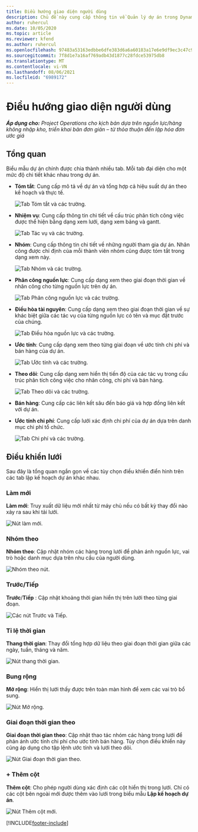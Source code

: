 ```yaml
---
title: Điều hướng giao diện người dùng
description: Chủ đề này cung cấp thông tin về Quản lý dự án trong Dynamics 365 Project Operations.
author: ruhercul
ms.date: 10/05/2020
ms.topic: article
ms.reviewer: kfend
ms.author: ruhercul
ms.openlocfilehash: 97483a53163edbbe6dfe383d6a6a60183a17e6e9df9ec3c47c9f33aef88aea3e
ms.sourcegitcommit: 7f8d1e7a16af769adb43d1877c28fdce53975db8
ms.translationtype: MT
ms.contentlocale: vi-VN
ms.lasthandoff: 08/06/2021
ms.locfileid: "6989172"
---
```

# <a name="navigating-the-user-interface"></a>Điều hướng giao diện người dùng

_**Áp dụng cho:** Project Operations cho kịch bản dựa trên nguồn lực/hàng không nhập kho, triển khai bản đơn giản – từ thỏa thuận đến lập hóa đơn ước giá_

## <a name="overview"></a>Tổng quan

Biểu mẫu dự án chính được chia thành nhiều tab. Mỗi tab đại diện cho một mức độ chi tiết khác nhau trong dự án.

- **Tóm tắt**: Cung cấp mô tả về dự án và tổng hợp cả hiệu suất dự án theo kế hoạch và thực tế.

    ![Tab Tóm tắt và các trường.](media/navigation7.png)

- **Nhiệm vụ**: Cung cấp thông tin chi tiết về cấu trúc phân tích công việc được thể hiện bằng dạng xem lưới, dạng xem bảng và gantt.

    ![Tab Tác vụ và các trường.](media/navigation8.png)

- **Nhóm**: Cung cấp thông tin chi tiết về những người tham gia dự án. Nhân công được chỉ định của mỗi thành viên nhóm cũng được tóm tắt trong dạng xem này.

    ![Tab Nhóm và các trường.](media/navigation9.png)

- **Phân công nguồn lực**: Cung cấp dạng xem theo giai đoạn thời gian về nhân công cho từng nguồn lực trên dự án.

    ![Tab Phân công nguồn lực và các trường.](media/navigation10.png)

- **Điều hòa tài nguyên**: Cung cấp dạng xem theo giai đoạn thời gian về sự khác biệt giữa các tác vụ của từng nguồn lực có tên và mục đặt trước của chúng.

    ![Tab Điều hòa nguồn lực và các trường.](media/navigation11.png)

- **Ước tính**: Cung cấp dạng xem theo từng giai đoạn về ước tính chi phí và bán hàng của dự án.

    ![Tab Ước tính và các trường.](media/navigation12.png)

- **Theo dõi**: Cung cấp dạng xem hiển thị tiến độ của các tác vụ trong cấu trúc phân tích công việc cho nhân công, chi phí và bán hàng.

    ![Tab Theo dõi và các trường.](media/navigation13.png)

- **Bán hàng**: Cung cấp các liên kết sâu đến báo giá và hợp đồng liên kết với dự án.

- **Ước tính chi phí**: Cung cấp lưới xác định chi phí của dự án dựa trên danh mục chi phí tổ chức.

    ![Tab Chi phí và các trường.](media/navigation14.png)

## <a name="grid-controls"></a>Điều khiển lưới

Sau đây là tổng quan ngắn gọn về các tùy chọn điều khiển điển hình trên các tab lập kế hoạch dự án khác nhau.

### <a name="refresh"></a>Làm mới

**Làm mới**: Truy xuất dữ liệu mới nhất từ máy chủ nếu có bất kỳ thay đổi nào xảy ra sau khi tải lưới.

![Nút làm mới.](media/navigation7.png)

### <a name="group-by"></a>Nhóm theo

**Nhóm theo**: Cập nhật nhóm các hàng trong lưới để phản ánh nguồn lực, vai trò hoặc danh mục dựa trên nhu cầu của người dùng.

![Nhóm theo nút.](media/navigation6.png)

### <a name="previousnext"></a>Trước/Tiếp

**Trước**/**Tiếp** : Cập nhật khoảng thời gian hiển thị trên lưới theo từng giai đoạn.

![Các nút Trước và Tiếp.](media/navigation2.png)

### <a name="timescale"></a>Tỉ lệ thời gian

**Thang thời gian**: Thay đổi tổng hợp dữ liệu theo giai đoạn thời gian giữa các ngày, tuần, tháng và năm.

![Nút thang thời gian.](media/navigation3.png)

### <a name="expand"></a>Bung rộng

**Mở rộng**: Hiển thị lưới thấy được trên toàn màn hình để xem các vai trò bổ sung.

![Nút Mở rộng.](media/navigation4.png)

### <a name="time-phase-by"></a>Giai đoạn thời gian theo

**Giai đoạn thời gian theo**: Cập nhật thao tác nhóm các hàng trong lưới để phản ánh ước tính chi phí cho ước tính bán hàng. Tùy chọn điều khiển này cũng áp dụng cho tập lệnh ước tính và lưới theo dõi.

![Nút Giai đoạn thời gian theo.](media/navigation0.png)

### <a name="add-column"></a>+ Thêm cột

**Thêm cột**: Cho phép người dùng xác định các cột hiển thị trong lưới. Chỉ có các cột bên ngoài mới được thêm vào lưới trong biểu mẫu **Lập kế hoạch dự án**.

![Nút Thêm cột mới.](media/navigation5.png)


[!INCLUDE[footer-include](../includes/footer-banner.md)]